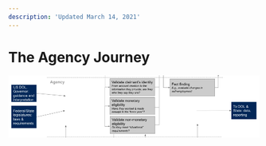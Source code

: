 ```yaml
---
description: 'Updated March 14, 2021'
---
```


# The Agency Journey

![](../../.gitbook/assets/screen-shot-2021-04-17-at-12.43.37-pm.png)

